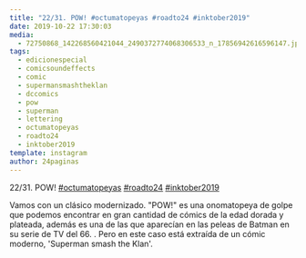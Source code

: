 ```yaml
---
title: "22/31. POW! #octumatopeyas #roadto24 #inktober2019"
date: 2019-10-22 17:30:03
media: 
  - 72750868_142268560421044_2490372774068306533_n_17856942616596147.jpg
tags: 
  - edicionespecial
  - comicsoundeffects
  - comic
  - supermansmashtheklan
  - dccomics
  - pow
  - superman
  - lettering
  - octumatopeyas
  - roadto24
  - inktober2019
template: instagram
author: 24paginas
---
```


22/31. POW! [#octumatopeyas](/tags/octumatopeyas) [#roadto24](/tags/roadto24) [#inktober2019](/tags/inktober2019)


Vamos con un clásico modernizado. "POW!" es una onomatopeya de golpe que podemos encontrar en gran cantidad de cómics de la edad dorada y plateada, además es una de las que aparecían en las peleas de Batman en su serie de TV del 66. .
Pero en este caso está extraída de un cómic moderno, 'Superman smash the Klan'.








